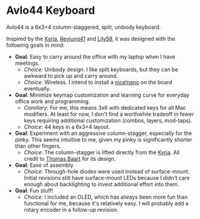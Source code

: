 # Avlo44 Keyboard

Avlo44 is a 6x3+4 column-staggered, split, unibody keyboard. 

Inspired by the [Kyria](https://blog.splitkb.com/blog/introducing-the-kyria), 
[Reviung41](https://github.com/gtips/reviung) and [Lily58](https://github.com/kata0510/Lily58), it was designed with the following goals in mind:

* **Goal**: Easy to carry around the office with my laptop when I have meetings.
  * *Choice*: Unibody design. I like split keyboards, but they can be awkward to pick up and carry around.
  * *Choice*: Wireless. I intend to install a [nice!nano](https://nicekeyboards.com/nice-nano/) on the board eventually.
* **Goal**: Minimize keymap customization and learning curve for everyday office work and programming.
  * *Corollary*: For me, this means 3x6 with dedicated keys for all Mac modifiers. At least for now, I don't find a worthwhile tradeoff in fewer keys requiring additional customization (combos, layers, mod-taps).
  * *Choice*: 44 keys in a 6x3+4 layout.
* **Goal**: Experiment with an aggressive column-stagger, especially for the pinky. This seems intuitive to me, given my pinky is significantly shorter than other fingers.
  * *Choice*: The column-stagger is lifted directly from the [Kyria](https://blog.splitkb.com/blog/introducing-the-kyria). All credit to [Thomas Baart](https://thomasbaart.nl/) for its design.
* **Goal**: Ease of assembly
  * *Choice*: Through-hole diodes were used instead of surface-mount. Initial revisions still have surface-mount LEDs because I didn't care enough about backlighting to invest additional effort into them.
* **Goal**: Fun stuff!
  * *Choice*: I included an OLED, which has always been more fun than functional for me, because it's relatively easy. I will probably add a rotary encoder in a follow-up revision.
